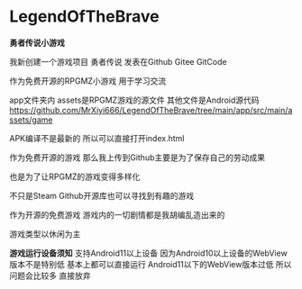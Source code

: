 # LegendOfTheBrave
**勇者传说小游戏**

我新创建一个游戏项目 勇者传说
发表在Github Gitee GitCode

作为免费开源的RPGMZ小游戏 用于学习交流

app文件夹内 assets是RPGMZ游戏的源文件
其他文件是Android源代码
https://github.com/MrXiyi666/LegendOfTheBrave/tree/main/app/src/main/assets/game

APK编译不是最新的 所以可以直接打开index.html

作为免费开源的游戏 那么我上传到Github主要是为了保存自己的劳动成果

也是为了让RPGMZ的游戏变得多样化

不只是Steam Github开源库也可以寻找到有趣的游戏

作为开源的免费游戏 游戏内的一切剧情都是我胡编乱造出来的

游戏类型以休闲为主

**游戏运行设备须知**
支持Android11以上设备 因为Android10以上设备的WebView版本不是特别低 基本上都可以直接运行 Android11以下的WebView版本过低 所以问题会比较多 直接放弃